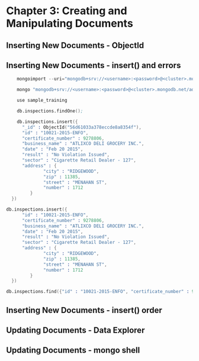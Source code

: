# Chapter 3: Creating and Manipulating Documents
## Inserting New Documents - ObjectId

## Inserting New Documents - insert() and errors
```s
    mongoimport --uri="mongodb+srv://<username>:<password>@<cluster>.mongodb.net/sample_supplies" sales.json

    mongo "mongodb+srv://<username>:<password>@<cluster>.mongodb.net/admin"

    use sample_training

    db.inspections.findOne();

    db.inspections.insert({
      "_id" : ObjectId("56d61033a378eccde8a8354f"),
      "id" : "10021-2015-ENFO",
      "certificate_number" : 9278806,
      "business_name" : "ATLIXCO DELI GROCERY INC.",
      "date" : "Feb 20 2015",
      "result" : "No Violation Issued",
      "sector" : "Cigarette Retail Dealer - 127",
      "address" : {
              "city" : "RIDGEWOOD",
              "zip" : 11385,
              "street" : "MENAHAN ST",
              "number" : 1712
         }
  })

db.inspections.insert({
      "id" : "10021-2015-ENFO",
      "certificate_number" : 9278806,
      "business_name" : "ATLIXCO DELI GROCERY INC.",
      "date" : "Feb 20 2015",
      "result" : "No Violation Issued",
      "sector" : "Cigarette Retail Dealer - 127",
      "address" : {
              "city" : "RIDGEWOOD",
              "zip" : 11385,
              "street" : "MENAHAN ST",
              "number" : 1712
         }
  })

db.inspections.find({"id" : "10021-2015-ENFO", "certificate_number" : 9278806}).pretty()
```

## Inserting New Documents - insert() order

## Updating Documents - Data Explorer

## Updating Documents - mongo shell